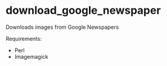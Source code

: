 download_google_newspaper
=========================

Downloads images from Google Newspapers

Requirements:
* Perl
* Imagemagick
